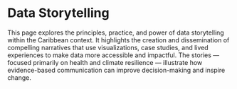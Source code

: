 # Data Storytelling

This page explores the principles, practice, and power of data storytelling within the Caribbean context. It highlights the creation and dissemination of compelling narratives that use visualizations, case studies, and lived experiences to make data more accessible and impactful. The stories — focused primarily on health and climate resilience — illustrate how evidence-based communication can improve decision-making and inspire change.
